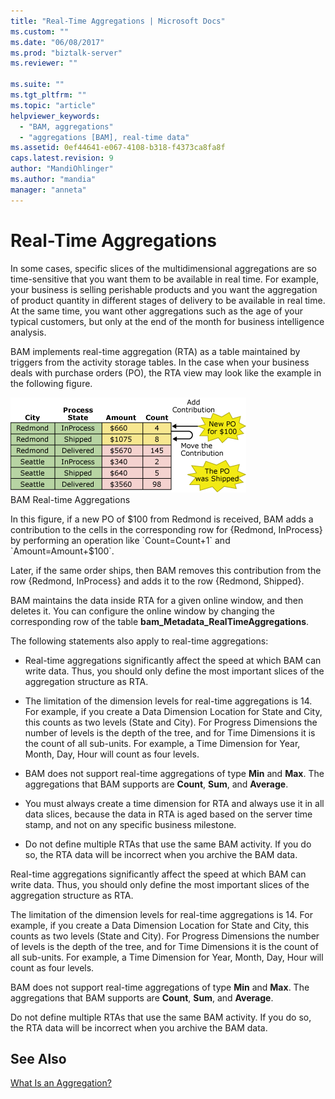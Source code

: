 ```yaml
---
title: "Real-Time Aggregations | Microsoft Docs"
ms.custom: ""
ms.date: "06/08/2017"
ms.prod: "biztalk-server"
ms.reviewer: ""

ms.suite: ""
ms.tgt_pltfrm: ""
ms.topic: "article"
helpviewer_keywords: 
  - "BAM, aggregations"
  - "aggregations [BAM], real-time data"
ms.assetid: 0ef44641-e067-4108-b318-f4373ca8fa8f
caps.latest.revision: 9
author: "MandiOhlinger"
ms.author: "mandia"
manager: "anneta"
---
```

# Real-Time Aggregations
In some cases, specific slices of the multidimensional aggregations are so time-sensitive that you want them to be available in real time. For example, your business is selling perishable products and you want the aggregation of product quantity in different stages of delivery to be available in real time. At the same time, you want other aggregations such as the age of your typical customers, but only at the end of the month for business intelligence analysis.  
  
 BAM implements real-time aggregation (RTA) as a table maintained by triggers from the activity storage tables. In the case when your business deals with purchase orders (PO), the RTA view may look like the example in the following figure.  
  
 ![](../core/media/bam-realtime-aggregations.gif "bam_realtime_aggregations")  
BAM Real-time Aggregations  
  
 In this figure, if a new PO of $100 from Redmond is received, BAM adds a contribution to the cells in the corresponding row for {Redmond, InProcess} by performing an operation like `Count=Count+1` and `Amount=Amount+$100`.  
  
 Later, if the same order ships, then BAM removes this contribution from the row {Redmond, InProcess} and adds it to the row {Redmond, Shipped}.  
  
 BAM maintains the data inside RTA for a given online window, and then deletes it. You can configure the online window by changing the corresponding row of the table **bam_Metadata_RealTimeAggregations**.  
  
 The following statements also apply to real-time aggregations:  
  
-   Real-time aggregations significantly affect the speed at which BAM can write data. Thus, you should only define the most important slices of the aggregation structure as RTA.  
  
-   The limitation of the dimension levels for real-time aggregations is 14. For example, if you create a Data Dimension Location for State and City, this counts as two levels (State and City). For Progress Dimensions the number of levels is the depth of the tree, and for Time Dimensions it is the count of all sub-units. For example, a Time Dimension for Year, Month, Day, Hour will count as four levels.  
  
-   BAM does not support real-time aggregations of type **Min** and **Max**. The aggregations that BAM supports are **Count**, **Sum**, and **Average**.  
  
-   You must always create a time dimension for RTA and always use it in all data slices, because the data in RTA is aged based on the server time stamp, and not on any specific business milestone.  
  
-   Do not define multiple RTAs that use the same BAM activity. If you do so, the RTA data will be incorrect when you archive the BAM data.  
  
 Real-time aggregations significantly affect the speed at which BAM can write data. Thus, you should only define the most important slices of the aggregation structure as RTA.  
  
 The limitation of the dimension levels for real-time aggregations is 14. For example, if you create a Data Dimension Location for State and City, this counts as two levels (State and City). For Progress Dimensions the number of levels is the depth of the tree, and for Time Dimensions it is the count of all sub-units. For example, a Time Dimension for Year, Month, Day, Hour will count as four levels.  
  
 BAM does not support real-time aggregations of type **Min** and **Max**. The aggregations that BAM supports are **Count**, **Sum**, and **Average**.  
  
 Do not define multiple RTAs that use the same BAM activity. If you do so, the RTA data will be incorrect when you archive the BAM data.  
  
## See Also  
 [What Is an Aggregation?](../core/what-is-an-aggregation.md)